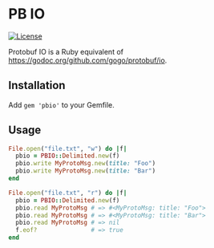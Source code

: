 # PB IO

[![License](https://img.shields.io/badge/License-MIT-blue.svg)](https://opensource.org/licenses/MIT)

Protobuf IO is a Ruby equivalent of https://godoc.org/github.com/gogo/protobuf/io.

## Installation

Add `gem 'pbio'` to your Gemfile.

## Usage

```ruby
File.open("file.txt", "w") do |f|
  pbio = PBIO::Delimited.new(f)
  pbio.write MyProtoMsg.new(title: "Foo")
  pbio.write MyProtoMsg.new(title: "Bar")
end

File.open("file.txt", "r") do |f|
  pbio = PBIO::Delimited.new(f)
  pbio.read MyProtoMsg # => #<MyProtoMsg: title: "Foo">
  pbio.read MyProtoMsg # => #<MyProtoMsg: title: "Bar">
  pbio.read MyProtoMsg # => nil
  f.eof?               # => true
end
```
